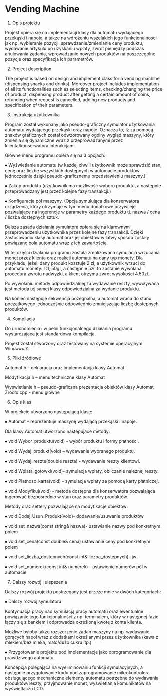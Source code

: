 # Vending Machine


1. Opis projektu

Projekt opiera się na implementacji klasy dla automatu wydającego przekąski i napoje, a także na wdrożeniu wszelakich jego funkcjonalności jak np. wybieranie pozycji, sprawdzanie/zmienianie ceny produktu, wydawanie artykułu po uzyskaniu wpłaty, zwrot pieniędzy podczas anulowania żądania, wprowadzanie nowych produktów na poszczególne pozycje oraz specyfikacja ich parametrów.

2. Project description

The project is based on design and implement class for a vending machine (dispensing snacks and drinks). Moreover project includes implementation of all its functionalities such as selecting items, checking/changing the price of product, dispensing product after getting a certain amount of coins, refunding when request is cancelled, adding new products and specification of their parameters.

3.	Instrukcja użytkownika

Program został wykonany jako pseudo-graficzny symulator użytkowania automatu wydającego przekąski oraz napoje. Oznacza to, iż za pomocą znaków graficznych został odwzorowany ogólny wygląd maszyny, który zmienia się dynamiczne wraz z przeprowadzanymi przez klienta/konserwatora interakcjami.
 
 

Główne menu programu opiera się na 3 opcjach:

⦁	Wyświetlanie automatu (w każdej chwili użytkownik może sprawdzić stan, cenę oraz liczbę wszystkich dostępnych w automacie produktów jednocześnie dzięki pseudo-graficznemu przedstawieniu maszyny.)

⦁	Zakup produktu (użytkownik ma możliwość wyboru produktu, a następnie przeprowadzany jest przez kolejne fazy transakcji.)

⦁	Konfiguracja pól maszyny. (Opcja symulująca dla konserwatora urządzenia, który otrzymuje w tym menu dodatkowe przywileje pozwalające na ingerencje w parametry każdego produktu tj. nazwa / cena / liczba dostępnych sztuk.

Dalsza zasada działania symulatora opiera się na klarownym przeprowadzeniu użytkownika przez kolejne fazy transakcji. Dzięki zastosowaniu klasy automat oraz jej obiektów w łatwy sposób zostały powiązane pola automatu wraz z ich zawartością.



W tej części działania programu została zrealizowana symulacja wrzucania monet przez klienta oraz reakcji automatu na dany typ monety. Dla przykładu, jeżeli dany produkt kosztuje 2 zł, a użytkownik wrzuci do automatu monety: 1zł, 50gr, a następnie 5zł, to zostanie wywołana procedura zwrotu nadwyżki, a klient otrzyma zwrot wysokości 4.50zł.
 


Po wywołaniu metody odpowiedzialnej za wydawanie reszty, wywoływana jest metoda tej samej klasy odpowiedzialna za wydanie produktu.

Na koniec następuje sekwencja pożegnalna, a automat wraca do stanu początkowego jednocześnie odpowiednio zmniejszając liczbę dostępnych produktów.



4. Kompilacja

Do uruchomienia i w pełni funkcjonalnego działania programu wystarczająca jest standardowa kompilacja.

Projekt został stworzony oraz testowany na systemie operacyjnym Windows 7.


5.	Pliki źródłowe


Automat.h – deklaracja oraz implementacja klasy Automat

Modyfikacja.h – menu techniczne klasy Automat

Wyswietlanie.h – pseudo-graficzna prezentacja obiektów klasy Automat Źródło.cpp - menu główne


6. Opis klas

W projekcie utworzono następującą klasę:

⦁	Automat – reprezentuje maszynę wydającą przekąski i napoje.


Dla klasy Automat utworzono następujące metody:

⦁	void Wybor_produktu(void) - wybór produktu i formy płatności.

⦁	void Wydaj_produkt(void) – wydawanie wybranego produktu.

⦁	void Wydaj_reszte(double reszta) - wydawanie reszty klientowi.

⦁	void Wplata_gotowki(void)- symulacja wpłaty, obliczanie należnej reszty.

⦁	void Platnosc_karta(void) - symulacja wpłaty za pomocą karty płatniczej.

⦁	void Modyfikuj(void) - metoda dostępna dla konserwatora pozwalająca ingerować bezpośrednio w stan oraz parametry produktów.



Metody oraz settery pozwalające na modyfikacje obiektów:


⦁	void Dodaj_Usun_Produkt(void)- dodawanie/usuwanie produktów

⦁	void set_nazwa(const string& nazwa)- ustawianie nazwy pod konkretnym polem

⦁	void set_cena(const double& cena) ustawianie ceny pod konkretnym polem

⦁	void set_liczba_dostepnych(const int& liczba_dostepnych)- jw.

⦁	void set_numerek(const int& numerek) - ustawienie numerów pól w automacie



7.	Dalszy rozwój i ulepszenia

Dalszy rozwój projektu postrzegany jest przeze mnie w dwóch kategoriach:

⦁	Dalszy rozwój symulatora.

Kontynuacja pracy nad symulacją pracy automatu oraz ewentualne powiązanie jego funkcjonalności z np. terminalem, który w następnej fazie łączy się z bankiem i odprowadza określoną kwotę z konta klienta.

Możliwe byłoby także rozszerzenie zadań maszyny na np. wydawanie gorących napoi wraz z dodatkami określanymi przez użytkownika (kawa z mlekiem/bez mleka, mało/dużo cukru itp.)



⦁	Przygotowanie projektu pod implementacje jako oprogramowanie dla prawdziwego automatu.

Koncepcja polegająca na wyeliminowaniu funkcji symulacyjnych, a następnie przygotowanie kodu pod zaprogramowanie mikrokontrolera obsługującego mechaniczne elementy automatu potrzebne do wydawania produktów/reszty, przyjmowanie monet, wyświetlania komunikatów na wyświetlaczu LCD.































